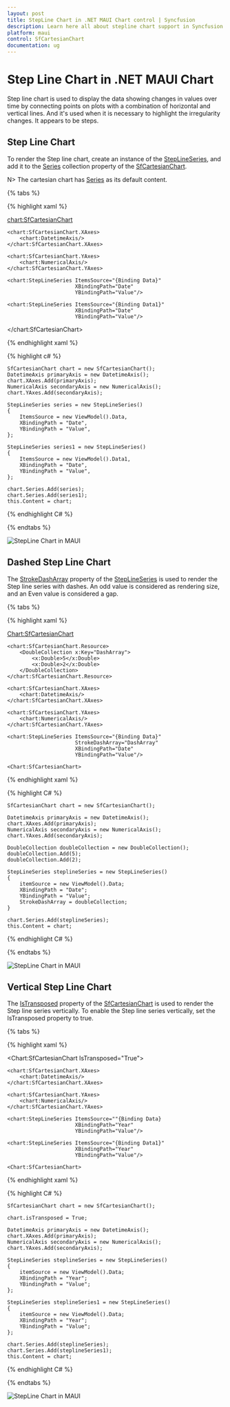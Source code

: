 ```yaml
---
layout: post
title: StepLine Chart in .NET MAUI Chart control | Syncfusion
description: Learn here all about stepline chart support in Syncfusion .NET MAUI Chart (SfCartesianChart) control.
platform: maui
control: SfCartesianChart
documentation: ug
---
```


# Step Line Chart in .NET MAUI Chart

Step line chart is used to display the data showing changes in values over time by connecting points on plots with a combination of horizontal and vertical lines. And it's used when it is necessary to highlight the irregularity changes. It appears to be steps.

## Step Line Chart

To render the Step line chart, create an instance of the [StepLineSeries](), and add it to the  [Series](https://help.syncfusion.com/cr/maui/Syncfusion.Maui.Charts.SfCartesianChart.html#Syncfusion_Maui_Charts_SfCartesianChart_Series) collection property of the [SfCartesianChart](https://help.syncfusion.com/cr/maui/Syncfusion.Maui.Charts.SfCartesianChart.html?tabs=tabid-1).

N> The cartesian chart has [Series](https://help.syncfusion.com/cr/maui/Syncfusion.Maui.Charts.SfCartesianChart.html#Syncfusion_Maui_Charts_SfCartesianChart_Series) as its default content.

{% tabs %}

{% highlight xaml %}

<chart:SfCartesianChart>

    <chart:SfCartesianChart.XAxes>
        <chart:DatetimeAxis/>
    </chart:SfCartesianChart.XAxes>

    <chart:SfCartesianChart.YAxes>
        <chart:NumericalAxis/>
    </chart:SfCartesianChart.YAxes>   

    <chart:StepLineSeries ItemsSource="{Binding Data}"
                          XBindingPath="Date"
                          YBindingPath="Value"/>

    <chart:StepLineSeries ItemsSource="{Binding Data1}"
                          XBindingPath="Date"
                          YBindingPath="Value"/>

</chart:SfCartesianChart>

{% endhighlight xaml %}

{% highlight c# %}

    SfCartesianChart chart = new SfCartesianChart();
    DatetimeAxis primaryAxis = new DatetimeAxis();
    chart.XAxes.Add(primaryAxis);
    NumericalAxis secondaryAxis = new NumericalAxis();
    chart.YAxes.Add(secondaryAxis);

    StepLineSeries series = new StepLineSeries()
    {
        ItemsSource = new ViewModel().Data,
        XBindingPath = "Date",
        YBindingPath = "Value",
    };

    StepLineSeries series1 = new StepLineSeries()
    {
        ItemsSource = new ViewModel().Data1,
        XBindingPath = "Date",
        YBindingPath = "Value",
    };

    chart.Series.Add(series);
    chart.Series.Add(series1);
    this.Content = chart;

{% endhighlight C# %}

{% endtabs %}

![StepLine Chart in MAUI](Chart-types_images/StepLineChart.png)

## Dashed Step Line Chart

The [StrokeDashArray](https://help.syncfusion.com/cr/maui/Syncfusion.Maui.Charts.LineSeries.html#Syncfusion_Maui_Charts_LineSeries_StrokeDashArray) property of the [StepLineSeries]() is used to render the Step line series with dashes. An odd value is considered as rendering size, and an Even value is considered a gap.

{% tabs %}

{% highlight xaml %}

<Chart:SfCartesianChart>

    <chart:SfCartesianChart.Resource>
        <DoubleCollection x:Key="DashArray">
            <x:Double>5</x:Double>
            <x:Double>2</x:Double>
        </DoubleCollection>
    </chart:SfCartesianChart.Resource>

    <chart:SfCartesianChart.XAxes>
        <chart:DatetimeAxis/>
    </chart:SfCartesianChart.XAxes>

    <chart:SfCartesianChart.YAxes>
        <chart:NumericalAxis/>
    </chart:SfCartesianChart.YAxes>   

    <chart:StepLineSeries ItemsSource="{Binding Data}"
                          StrokeDashArray="DashArray"
                          XBindingPath="Date"
                          YBindingPath="Value"/>

    <Chart:SfCartesianChart>

{% endhighlight xaml %}

{% highlight C# %}

    SfCartesianChart chart = new SfCartesianChart();

    DatetimeAxis primaryAxis = new DatetimeAxis();
    chart.XAxes.Add(primaryAxis);
    NumericalAxis secondaryAxis = new NumericalAxis();
    chart.YAxes.Add(secondaryAxis);

    DoubleCollection doubleCollection = new DoubleCollection();
    doubleCollection.Add(5);
    doubleCollection.Add(2);

    StepLineSeries steplineSeries = new StepLineSeries()
    {
        itemSource = new ViewModel().Data;
        XBindingPath = "Date";
        YBindingPath = "Value";
        StrokeDashArray = doubleCollection;
    }

    chart.Series.Add(steplineSeries);
    this.Content = chart;

{% endhighlight C# %}

{% endtabs %}

![StepLine Chart in MAUI](Chart-types_images/DashedStepLine.png)

## Vertical Step Line Chart 

The [IsTransposed](https://help.syncfusion.com/cr/maui/Syncfusion.Maui.Charts.SfCartesianChart.html#Syncfusion_Maui_Charts_SfCartesianChart_IsTransposedProperty) property of the [SfCartesianChart](https://help.syncfusion.com/cr/maui/Syncfusion.Maui.Charts.SfCartesianChart.html?tabs=tabid-1) is used to render the Step line series vertically. To enable the Step line series vertically, set the IsTransposed property to true.

{% tabs %}

{% highlight xaml %}

<Chart:SfCartesianChart IsTransposed="True">

    <chart:SfCartesianChart.XAxes>
        <chart:DatetimeAxis/>
    </chart:SfCartesianChart.XAxes>

    <chart:SfCartesianChart.YAxes>
        <chart:NumericalAxis/>
    </chart:SfCartesianChart.YAxes>   

    <chart:StepLineSeries ItemsSource=""{Binding Data}
                          XBindingPath="Year"
                          YBindingPath="Value"/>

    <chart:StepLineSeries ItemsSource="{Binding Data1}"
                          XBindingPath="Year"
                          YBindingPath="Value"/>

    <Chart:SfCartesianChart>

{% endhighlight xaml %}

{% highlight C# %}

    SfCartesianChart chart = new SfCartesianChart();

    chart.isTransposed = True;

    DatetimeAxis primaryAxis = new DatetimeAxis();
    chart.XAxes.Add(primaryAxis);
    NumericalAxis secondaryAxis = new NumericalAxis();
    chart.YAxes.Add(secondaryAxis);

    StepLineSeries steplineSeries = new StepLineSeries()
    {
        itemSource = new ViewModel().Data;
        XBindingPath = "Year";
        YBindingPath = "Value";
    };

    StepLineSeries steplineSeries1 = new StepLineSeries()
    {
        itemSource = new ViewModel().Data;
        XBindingPath = "Year";
        YBindingPath = "Value";
    };

    chart.Series.Add(steplineSeries);
    chart.Series.Add(steplineSeries1);
    this.Content = chart;

{% endhighlight C# %}

{% endtabs %}

![StepLine Chart in MAUI](Chart-types_images/VerticalStepLine.png)